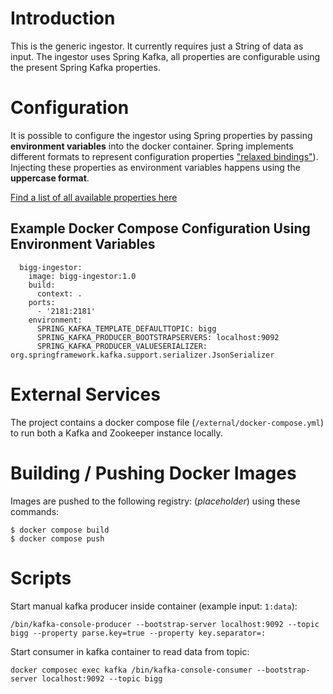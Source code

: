 # Introduction

This is the generic ingestor. It currently requires just a String of data as input. The ingestor uses Spring Kafka, all properties are configurable using the present Spring Kafka properties.


# Configuration

It is possible to configure the ingestor using Spring properties by passing **environment variables** into the docker container. Spring implements different formats to represent configuration properties ["relaxed bindings"](https://docs.spring.io/spring-boot/docs/2.0.x/reference/html/boot-features-external-config.html#boot-features-external-config-relaxed-binding)). Injecting these properties as environment variables happens using the **uppercase format**.

[Find a list of all available properties here](https://gist.github.com/geunho/77f3f9a112ea327457353aa407328771)

## Example Docker Compose Configuration Using Environment Variables

```
  bigg-ingestor:
    image: bigg-ingestor:1.0
    build:
      context: .
    ports:
      - '2181:2181'
    environment:
      SPRING_KAFKA_TEMPLATE_DEFAULTTOPIC: bigg
      SPRING_KAFKA_PRODUCER_BOOTSTRAPSERVERS: localhost:9092
      SPRING_KAFKA_PRODUCER_VALUESERIALIZER: org.springframework.kafka.support.serializer.JsonSerializer
```


# External Services

The project contains a docker compose file (`/external/docker-compose.yml`) to run both a Kafka and Zookeeper instance locally.


# Building / Pushing Docker Images

Images are pushed to the following registry: (*placeholder*) using these commands:

```
$ docker compose build
$ docker compose push
```


# Scripts

Start manual kafka producer inside container (example input: `1:data`):

```
/bin/kafka-console-producer --bootstrap-server localhost:9092 --topic bigg --property parse.key=true --property key.separator=:
```

Start consumer in kafka container to read data from topic:

```
docker composec exec kafka /bin/kafka-console-consumer --bootstrap-server localhost:9092 --topic bigg
```
